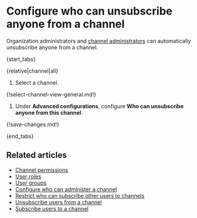 # Configure who can unsubscribe anyone from a channel

Organization administrators and [channel
administrators](/help/configure-who-can-administer-a-channel) can automatically
unsubscribe anyone from a channel.

{start_tabs}

{relative|channel|all}

1. Select a channel.

{!select-channel-view-general.md!}

1. Under **Advanced configurations**, configure **Who can unsubscribe anyone
   from this channel**.

{!save-changes.md!}

{end_tabs}

## Related articles

* [Channel permissions](/help/channel-permissions)
* [User roles](/help/user-roles)
* [User groups](/help/user-groups)
* [Configure who can administer a channel](/help/configure-who-can-administer-a-channel)
* [Restrict who can subscribe other users to channels](/help/configure-who-can-invite-to-channels)
* [Unsubscribe users from a channel](/help/unsubscribe-users-from-a-channel)
* [Subscribe users to a channel](/help/subscribe-users-to-a-channel)
